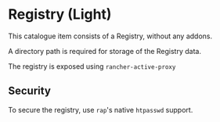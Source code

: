 # Registry (Light)

This catalogue item consists of a Registry, without any addons.

A directory path is required for storage of the Registry data.

The registry is exposed using `rancher-active-proxy`

## Security

To secure the registry, use `rap`'s native `htpasswd` support.

